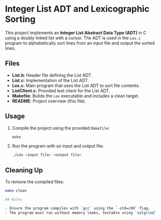# Integer List ADT and Lexicographic Sorting

This project implements an **Integer List Abstract Data Type (ADT)** in C using a doubly linked list with a cursor. The ADT is used in the `Lex.c` program to alphabetically sort lines from an input file and output the sorted lines.

## Files

- **List.h**: Header file defining the List ADT.
- **List.c**: Implementation of the List ADT.
- **Lex.c**: Main program that uses the List ADT to sort file contents.
- **ListClient.c**: Provided test client for the List ADT.
- **Makefile**: Builds the `Lex` executable and includes a clean target.
- **README**: Project overview (this file).

## Usage

1. Compile the project using the provided `Makefile`:
   ```bash
   make

2. Run the program with an input and output file:
   ```bash
   ./Lex <input file> <output file>

## Cleaning Up

To remove the compiled files:
```bash
make clean

## Notes

- Ensure the program compiles with `gcc` using the `-std=c99` flag.
- The program must run without memory leaks, testable using `valgrind` on `program_name`.




